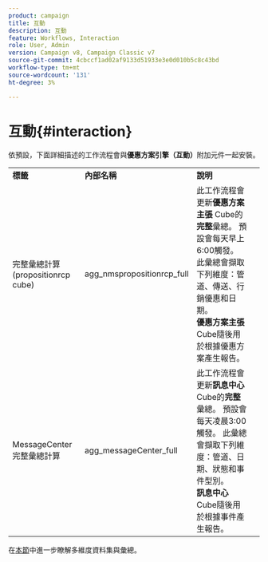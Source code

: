 ```yaml
---
product: campaign
title: 互動
description: 互動
feature: Workflows, Interaction
role: User, Admin
version: Campaign v8, Campaign Classic v7
source-git-commit: 4cbccf1ad02af9133d51933e3e0d010b5c8c43bd
workflow-type: tm+mt
source-wordcount: '131'
ht-degree: 3%

---
```



# 互動{#interaction}

依預設，下面詳細描述的工作流程會與&#x200B;**優惠方案引擎（互動）**&#x200B;附加元件一起安裝。

<table> 
 <tbody> 
  <tr> 
   <td> <strong>標籤</strong><br /> </td> 
   <td> <strong>內部名稱</strong><br /> </td> 
   <td> <strong>說明</strong><br /> </td> 
  </tr> 
  <tr> 
   <td> <span class="uicontrol">完整彙總計算(propositionrcp cube)</span> <br /> </td> 
   <td> <span class="uicontrol">agg_nmspropositionrcp_full</span> <br /> </td> 
   <td> 此工作流程會更新<strong>優惠方案主張</strong> Cube的<strong>完整</strong>彙總。 預設會每天早上6:00觸發。 此彙總會擷取下列維度：管道、傳送、行銷優惠和日期。<br /> <strong>優惠方案主張</strong> Cube隨後用於根據優惠方案產生報告。<br /> </td> 
  </tr> 
   <tr> 
   <td> <span class="uicontrol">MessageCenter完整彙總計算</span> <br /> </td> 
   <td> <span class="uicontrol">agg_messageCenter_full</span> <br /> </td> 
   <td> 此工作流程會更新<strong>訊息中心</strong> Cube的<strong>完整</strong>彙總。 預設會每天凌晨3:00觸發。 此彙總會擷取下列維度：管道、日期、狀態和事件型別。<br /> <strong>訊息中心</strong> Cube隨後用於根據事件產生報告。<br /> </td> 
   <td> <br /> </td> 
  </tr> 
 </tbody> 
</table>

在[本節](../../v8/reporting/gs-cubes.md)中進一步瞭解多維度資料集與彙總。

